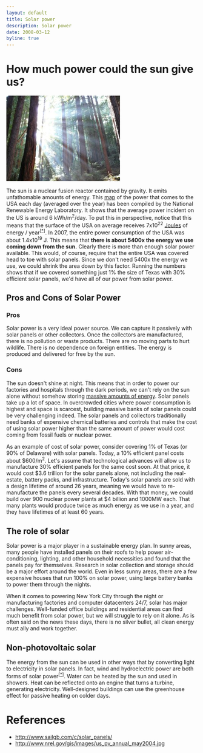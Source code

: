 ```yaml
---
layout: default
title: Solar power
description: Solar power
date: 2008-03-12
byline: true
---
```

<div class="row">
<div class="col-md-8" markdown="1">

# How much power could the sun give us?
<img class="float-end" src="/img/trees_sunshine.jpg" alt="Trees and sunshine" title="Trees and sunshine" />

The sun is a nuclear fusion reactor contained by gravity. It emits unfathomable amounts of energy.
This [map](https://www.nrel.gov/gis/assets/images/solar-annual-dni-2018-01.jpg) of the power that
comes to the USA each day (averaged over the year) has been compiled by the National Renewable Energy Laboratory. It shows
that the average power incident on the US is around 6 kWh/m<sup>2</sup>/day. To put this in
perspective, notice that this means that the surface of the USA on average receives
7x10<sup>22</sup> <a href="{% link power-basics.md %}">Joules</a> of energy / year<sup>[<a
href="{% link solar-power.md %}" onmouseover="domTT_activate(this, event, 'width','200','caption',
'Note', 'content', 'To do this calculation, first convert 6 kWh/m^2/day to W/m^2 ( type 6.0
kWh/m^2/day in W/m^2 into Google), then multiply by the area of the USA (see Wikipedia) to get the
total power in Watts of the sun on the USA. Then, multiply this power by the number of seconds in a
year. Remember, a Watt is a Joule/second.','trail', true);">*</a>]</sup>. In 2007, the entire power
consumption of the USA was about 1.4x10<sup>19</sup> J. This means that <b>there is about 5400x the
energy we use coming down from the sun.</b> Clearly there is more than enough solar power available.
This would, of course, require that the entire USA was covered head to toe with solar panels. Since
we don't need 5400x the energy we use, we could shrink the area down by this factor. Running the
numbers shows that if we covered something just 1% the size of Texas with 30% efficient solar
panels, we'd have all of our power from solar power. 


## Pros and Cons of Solar Power

### Pros
Solar power is a very ideal power source. We can capture it passively with solar panels or other
collectors. Once the collectors are manufactured, there is no pollution or waste products. There are
no moving parts to hurt wildlife. There is no dependence on foreign entities. The energy is produced
and delivered for free by the sun. 

### Cons
The sun doesn't shine at night. This means that in order to power our factories and hospitals
through the dark periods, we can't rely on the sun alone without somehow storing <a
href="{% link scale.md %}">massive amounts of energy</a>. Solar panels take up a lot of space. In
overcrowded cities where power consumption is highest and space is scarcest, building massive banks
of solar panels could be very challenging indeed. The solar panels and collectors traditionally need
banks of expensive chemical batteries and controls that make the cost of using solar power higher
than the same amount of power would cost coming from fossil fuels or nuclear power. 

As an example of cost of solar power, consider covering 1% of Texas (or 90% of Delaware) with solar
panels. Today, a 10% efficient panel costs about $600/m<sup>2</sup>. Let's assume that technological
advances will allow us to manufacture 30% efficient panels for the same cost soon. At that price, it
would cost $3.6 trillion for the solar panels alone, not including the real-estate, battery packs,
and infrastructure. Today's solar panels are sold with a design lifetime of around 26 years, meaning
we would have to re-manufacture the panels every several decades. With that money, we could build
over 900 nuclear power plants at $4 billion and 1000MW each. That many plants would produce twice as
much energy as we use in a year, and they have lifetimes of at least 60 years. 

## The role of solar
Solar power is a major player in a sustainable energy plan. In sunny areas, many people have
installed panels on their roofs to help power air-conditioning, lighting, and other household
necessities and found that the panels pay for themselves. Research in solar collection and storage
should be a major effort around the world. Even in less sunny areas, there are a few expensive
houses that run 100% on solar power, using large battery banks to power them through the nights. 

When it comes to powering New York City through the night or manufacturing factories and computer
datacenters 24/7, solar has major challenges. Well-funded office
buildings and residential areas can find much benefit from solar power, but we will struggle to rely on it
alone. As is often said on the news these days, there is no silver bullet, all clean energy must 
ally and work together.


## Non-photovoltaic solar
The energy from the sun can be used in other ways that by converting light to electricity in solar
panels. In fact, wind and hydroelectric power are both forms of solar power<sup>[<a
href="{% link solar-power.md %}" onmouseover="domTT_activate(this, event, 'width','200','caption',
'Note', 'content', 'The sun heats the Earth unevenly and causes pressure gradients, which give rise
to winds. As for hydroelectric, the sun evaporated water and lifted it to high elevations in clouds,
from which it then rained or snowed it down. In fact, assuming the fossil fuels are decayed plant
matter, the only non-solar energies on Earth are geothermal (coming from radioactive decay and
residual Earth-formation heat), nuclear (from atoms forged in supernovae), and tidal (from the
earth-moon gravitational system).','trail', true);">*</a>]</sup>. Water can be heated by the sun and
used in showers. Heat can be reflected onto an engine that turns a turbine, generating electricity.
Well-designed buildings can use the greenhouse effect for passive heating on colder days.  

<a name="references"></a>
# References

* http://www.sailgb.com/c/solar_panels/
* http://www.nrel.gov/gis/images/us_pv_annual_may2004.jpg  

</div>
</div>
